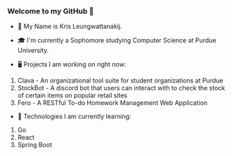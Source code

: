 ### Welcome to my GitHub 👋

- 🧑 My Name is Kris Leungwattanakij.

- 🎓 I'm currently a Sophomore studying Computer Science at Purdue University.

- 🖥️ Projects I am working on right now:
1) Clava - An organizational tool suite for student organizations at Purdue
2) StockBot - A discord bot that users can interact with to check the stock of certain items on popular retail sites
3) Fero - A RESTful To-do Homework Management Web Application

- 🌟 Technologies I am currently learning:
1) Go
2) React
3) Spring Boot
